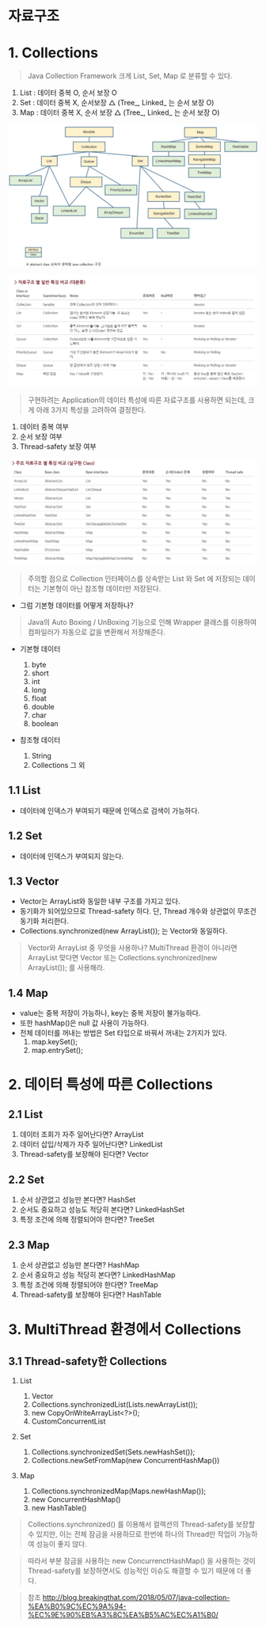 # 자료구조

# 1. Collections

>Java Collection Framework 크게 List, Set, Map 로 분류할 수 있다.
1. List : 데이터 중복 O, 순서 보장 O
2. Set : 데이터 중복 X, 순서보장 △ (Tree_, Linked_ 는 순서 보장 O)
3. Map : 데이터 중복 X, 순서 보장 △ (Tree_, Linked_ 는 순서 보장 O)

![JavaCollections](../99.Img/JavaCollectionsDataStructure.jpg)


![JavaCollections1](../99.Img/JavaCollectionsDataStructure1.png)

> 구현하려는 Application의 데이터 특성에 따른 자료구조를 사용하면 되는데, 크게 아래 3가지 특성을 고려하여 결정한다.
1. 데이터 중복 여부
2. 순서 보장 여부
3. Thread-safety 보장 여부

![JavaCollections2](../99.Img/JavaCollectionsDataStructure2.png)

> 주의할 점으로 Collection 인터페이스를 상속받는 List 와 Set 에 저장되는 데이터는 기본형이 아닌 참조형 데이터만 저장된다.

* 그럼 기본형 데이터를 어떻게 저장하나?
> Java의 Auto Boxing / UnBoxing 기능으로 인해 Wrapper 클래스를 이용하여 컴파일러가 자동으로 값을 변환해서 저장해준다.

* 기본형 데이터
  1. byte
  2. short
  3. int
  4. long
  5. float
  6. double
  7. char
  8. boolean

* 참조형 데이터
  1. String
  2. Collections 그 외

## 1.1 List
* 데이터에 인덱스가 부여되기 때문에 인덱스로 검색이 가능하다.

## 1.2 Set
* 데이터에 인덱스가 부여되지 않는다.

## 1.3 Vector
* Vector는 ArrayList와 동일한 내부 구조를 가지고 있다.
* 동기화가 되어있으므로 Thread-safety 하다. 단, Thread 개수와 상관없이 무조건 동기화 처리한다.
* Collections.synchronized(new ArrayList()); 는 Vector와 동일하다.

> Vector와 ArrayList 중 무엇을 사용하나? MultiThread 환경이 아니라면 ArrayList 맞다면 Vector 또는 Collections.synchronized(new ArrayList()); 를 사용해라.

## 1.4 Map
* value는 중복 저장이 가능하나, key는 중복 저장이 불가능하다.
* 또한 hashMap()은 null 값 사용이 가능하다.
* 전체 데이터를 꺼내는 방법은 Set 타입으로 바꿔서 꺼내는 2가지가 있다.
    1.  map.keySet();
    2.  map.entrySet();


# 2. 데이터 특성에 따른 Collections

## 2.1 List
1. 데이터 조회가 자주 일어난다면? ArrayList
2. 데이터 삽입/삭제가 자주 일어난다면? LinkedList
3. Thread-safety를 보장해야 된다면? Vector

## 2.2 Set
1. 순서 상관없고 성능만 본다면? HashSet
2. 순서도 중요하고 성능도 적당히 본다면? LinkedHashSet
3. 특정 조건에 의해 정렬되어야 한다면? TreeSet

## 2.3 Map
1. 순서 상관없고 성능만 본다면? HashMap
2. 순서 중요하고 성능 적당히 본다면? LinkedHashMap
3. 특정 조건에 의해 정렬되어야 한다면? TreeMap
4. Thread-safety를 보장해야 된다면? HashTable


# 3. MultiThread 환경에서 Collections

## 3.1 Thread-safety한 Collections
1. List
   1. Vector
   2. Collections.synchronizedList(Lists.newArrayList());
   3. new CopyOnWriteArrayList<?>();
   4. CustomConcurrentList

2. Set
   1. Collections.synchronizedSet(Sets.newHashSet());
   2. Collections.newSetFromMap(new ConcurrentHashMap())

3. Map
   1. Collections.synchronizedMap(Maps.newHashMap());
   2. new ConcurrentHashMap()
   3. new HashTable()


> Collections.synchronized() 를 이용해서 컬렉션의 Thread-safety를 보장할 수 있지만, 이는 전체 잠금을 사용하므로 한번에 하나의 Thread만 작업이 가능하여 성능이 좋지 않다.

> 따라서 부분 잠금을 사용하는 new ConcurrenctHashMap() 을 사용하는 것이 Thread-safety를 보장하면서도 성능적인 이슈도 해결할 수 있기 때문에 더 좋다.

> 참조 <http://blog.breakingthat.com/2018/05/07/java-collection-%EA%B0%9C%EC%9A%94-%EC%9E%90%EB%A3%8C%EA%B5%AC%EC%A1%B0/>